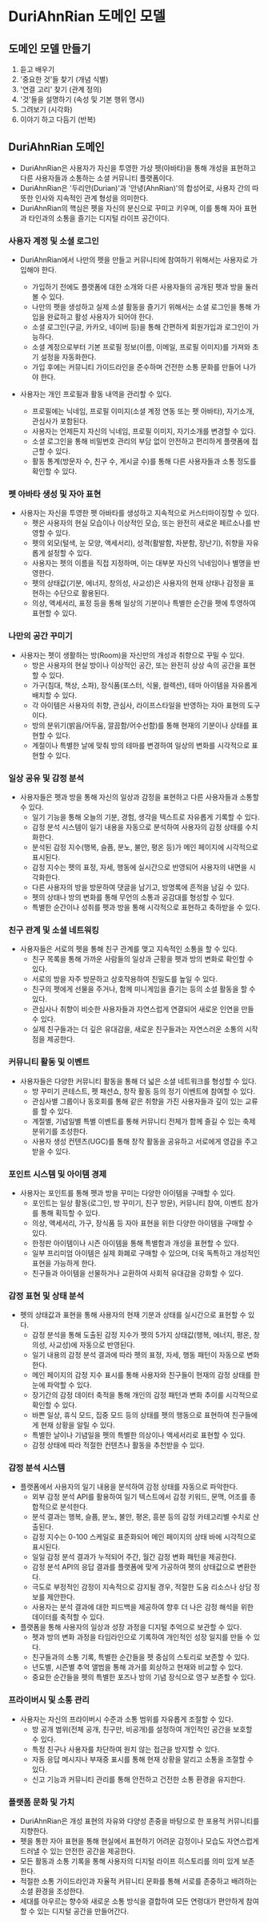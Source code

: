 # DuriAhnRian 도메인 모델

## 도메인 모델 만들기
1. 듣고 배우기
2. '중요한 것'들 찾기 (개념 식별)
3. '연결 고리' 찾기 (관계 정의)
4. '것'들을 설명하기 (속성 및 기본 행위 명시)
5. 그려보기 (시각화)
6. 이야기 하고 다듬기 (반복)

## DuriAhnRian 도메인

- DuriAhnRian은 사용자가 자신을 투영한 가상 펫(아바타)을 통해 개성을 표현하고 다른 사용자들과 소통하는 소셜 커뮤니티 플랫폼이다.
- DuriAhnRian은 '두리안(Durian)'과 '안녕(AhnRian)'의 합성어로, 사용자 간의 따뜻한 인사와 지속적인 관계 형성을 의미한다.
- DuriAhnRian의 핵심은 펫을 자신의 분신으로 꾸미고 키우며, 이를 통해 자아 표현과 타인과의 소통을 즐기는 디지털 라이프 공간이다.

### 사용자 계정 및 소셜 로그인
- DuriAhnRian에서 나만의 펫을 만들고 커뮤니티에 참여하기 위해서는 사용자로 가입해야 한다.
    - 가입하기 전에도 플랫폼에 대한 소개와 다른 사용자들의 공개된 펫과 방을 둘러볼 수 있다.
    - 나만의 펫을 생성하고 실제 소셜 활동을 즐기기 위해서는 소셜 로그인을 통해 가입을 완료하고 활성 사용자가 되어야 한다.
    - 소셜 로그인(구글, 카카오, 네이버 등)을 통해 간편하게 회원가입과 로그인이 가능하다.
    - 소셜 계정으로부터 기본 프로필 정보(이름, 이메일, 프로필 이미지)를 가져와 초기 설정을 자동화한다.
    - 가입 후에는 커뮤니티 가이드라인을 준수하며 건전한 소통 문화를 만들어 나가야 한다.

- 사용자는 개인 프로필과 활동 내역을 관리할 수 있다.
    - 프로필에는 닉네임, 프로필 이미지(소셜 계정 연동 또는 펫 아바타), 자기소개, 관심사가 포함된다.
    - 사용자는 언제든지 자신의 닉네임, 프로필 이미지, 자기소개를 변경할 수 있다.
    - 소셜 로그인을 통해 비밀번호 관리의 부담 없이 안전하고 편리하게 플랫폼에 접근할 수 있다.
    - 활동 통계(방문자 수, 친구 수, 게시글 수)를 통해 다른 사용자들과 소통 정도를 확인할 수 있다.

### 펫 아바타 생성 및 자아 표현
- 사용자는 자신을 투영한 펫 아바타를 생성하고 지속적으로 커스터마이징할 수 있다.
    - 펫은 사용자의 현실 모습이나 이상적인 모습, 또는 완전히 새로운 페르소나를 반영할 수 있다.
    - 펫의 외모(털색, 눈 모양, 액세서리), 성격(활발함, 차분함, 장난기), 취향을 자유롭게 설정할 수 있다.
    - 사용자는 펫의 이름을 직접 지정하며, 이는 대부분 자신의 닉네임이나 별명을 반영한다.
    - 펫의 상태값(기분, 에너지, 창의성, 사교성)은 사용자의 현재 상태나 감정을 표현하는 수단으로 활용된다.
    - 의상, 액세서리, 표정 등을 통해 일상의 기분이나 특별한 순간을 펫에 투영하여 표현할 수 있다.

### 나만의 공간 꾸미기
- 사용자는 펫이 생활하는 방(Room)을 자신만의 개성과 취향으로 꾸밀 수 있다.
    - 방은 사용자의 현실 방이나 이상적인 공간, 또는 완전히 상상 속의 공간을 표현할 수 있다.
    - 가구(침대, 책상, 소파), 장식품(포스터, 식물, 컬렉션), 테마 아이템을 자유롭게 배치할 수 있다.
    - 각 아이템은 사용자의 취향, 관심사, 라이프스타일을 반영하는 자아 표현의 도구이다.
    - 방의 분위기(밝음/어두움, 깔끔함/어수선함)를 통해 현재의 기분이나 상태를 표현할 수 있다.
    - 계절이나 특별한 날에 맞춰 방의 테마를 변경하여 일상의 변화를 시각적으로 표현할 수 있다.

### 일상 공유 및 감정 분석
- 사용자들은 펫과 방을 통해 자신의 일상과 감정을 표현하고 다른 사용자들과 소통할 수 있다.
    - 일기 기능을 통해 오늘의 기분, 경험, 생각을 텍스트로 자유롭게 기록할 수 있다.
    - 감정 분석 시스템이 일기 내용을 자동으로 분석하여 사용자의 감정 상태를 수치화한다.
    - 분석된 감정 지수(행복, 슬픔, 분노, 불안, 평온 등)가 메인 페이지에 시각적으로 표시된다.
    - 감정 지수는 펫의 표정, 자세, 행동에 실시간으로 반영되어 사용자의 내면을 시각화한다.
    - 다른 사용자의 방을 방문하여 댓글을 남기고, 방명록에 흔적을 남길 수 있다.
    - 펫의 상태나 방의 변화를 통해 무언의 소통과 공감대를 형성할 수 있다.
    - 특별한 순간이나 성취를 펫과 방을 통해 시각적으로 표현하고 축하받을 수 있다.

### 친구 관계 및 소셜 네트워킹
- 사용자들은 서로의 펫을 통해 친구 관계를 맺고 지속적인 소통을 할 수 있다.
    - 친구 목록을 통해 가까운 사람들의 일상과 근황을 펫과 방의 변화로 확인할 수 있다.
    - 서로의 방을 자주 방문하고 상호작용하여 친밀도를 높일 수 있다.
    - 친구의 펫에게 선물을 주거나, 함께 미니게임을 즐기는 등의 소셜 활동을 할 수 있다.
    - 관심사나 취향이 비슷한 사용자들과 자연스럽게 연결되어 새로운 인연을 만들 수 있다.
    - 실제 친구들과는 더 깊은 유대감을, 새로운 친구들과는 자연스러운 소통의 시작점을 제공한다.

### 커뮤니티 활동 및 이벤트
- 사용자들은 다양한 커뮤니티 활동을 통해 더 넓은 소셜 네트워크를 형성할 수 있다.
    - 방 꾸미기 콘테스트, 펫 패션쇼, 창작 활동 등의 정기 이벤트에 참여할 수 있다.
    - 관심사별 그룹이나 동호회를 통해 같은 취향을 가진 사용자들과 깊이 있는 교류를 할 수 있다.
    - 계절별, 기념일별 특별 이벤트를 통해 커뮤니티 전체가 함께 즐길 수 있는 축제 분위기를 조성한다.
    - 사용자 생성 컨텐츠(UGC)를 통해 창작 활동을 공유하고 서로에게 영감을 주고받을 수 있다.

### 포인트 시스템 및 아이템 경제
- 사용자는 포인트를 통해 펫과 방을 꾸미는 다양한 아이템을 구매할 수 있다.
    - 포인트는 일상 활동(로그인, 방 꾸미기, 친구 방문), 커뮤니티 참여, 이벤트 참가를 통해 획득할 수 있다.
    - 의상, 액세서리, 가구, 장식품 등 자아 표현을 위한 다양한 아이템을 구매할 수 있다.
    - 한정판 아이템이나 시즌 아이템을 통해 특별함과 개성을 표현할 수 있다.
    - 일부 프리미엄 아이템은 실제 화폐로 구매할 수 있으며, 더욱 독특하고 개성적인 표현을 가능하게 한다.
    - 친구들과 아이템을 선물하거나 교환하여 사회적 유대감을 강화할 수 있다.

### 감정 표현 및 상태 분석
- 펫의 상태값과 표현을 통해 사용자의 현재 기분과 상태를 실시간으로 표현할 수 있다.
    - 감정 분석을 통해 도출된 감정 지수가 펫의 5가지 상태값(행복, 에너지, 평온, 창의성, 사교성)에 자동으로 반영된다.
    - 일기 내용의 감정 분석 결과에 따라 펫의 표정, 자세, 행동 패턴이 자동으로 변화한다.
    - 메인 페이지의 감정 지수 표시를 통해 사용자와 친구들이 현재의 감정 상태를 한눈에 파악할 수 있다.
    - 장기간의 감정 데이터 축적을 통해 개인의 감정 패턴과 변화 추이를 시각적으로 확인할 수 있다.
    - 바쁜 일상, 휴식 모드, 집중 모드 등의 상태를 펫의 행동으로 표현하여 친구들에게 현재 상황을 알릴 수 있다.
    - 특별한 날이나 기념일을 펫의 특별한 의상이나 액세서리로 표현할 수 있다.
    - 감정 상태에 따라 적절한 컨텐츠나 활동을 추천받을 수 있다.

### 감정 분석 시스템
- 플랫폼에서 사용자의 일기 내용을 분석하여 감정 상태를 자동으로 파악한다.
    - 외부 감정 분석 API를 활용하여 일기 텍스트에서 감정 키워드, 문맥, 어조를 종합적으로 분석한다.
    - 분석 결과는 행복, 슬픔, 분노, 불안, 평온, 흥분 등의 감정 카테고리별 수치로 산출된다.
    - 감정 지수는 0-100 스케일로 표준화되어 메인 페이지의 상태 바에 시각적으로 표시된다.
    - 일일 감정 분석 결과가 누적되어 주간, 월간 감정 변화 패턴을 제공한다.
    - 감정 분석 API의 응답 결과를 플랫폼에 맞게 가공하여 펫의 상태값으로 변환한다.
    - 극도로 부정적인 감정이 지속적으로 감지될 경우, 적절한 도움 리소스나 상담 정보를 제안한다.
    - 사용자는 분석 결과에 대한 피드백을 제공하여 향후 더 나은 감정 해석을 위한 데이터를 축적할 수 있다.
- 플랫폼을 통해 사용자의 일상과 성장 과정을 디지털 추억으로 보관할 수 있다.
    - 펫과 방의 변화 과정을 타임라인으로 기록하여 개인적인 성장 일지를 만들 수 있다.
    - 친구들과의 소통 기록, 특별한 순간들을 펫 중심의 스토리로 보존할 수 있다.
    - 년도별, 시즌별 추억 앨범을 통해 과거를 회상하고 현재와 비교할 수 있다.
    - 중요한 순간들을 펫의 특별한 포즈나 방의 기념 장식으로 영구 보존할 수 있다.

### 프라이버시 및 소통 관리
- 사용자는 자신의 프라이버시 수준과 소통 범위를 자유롭게 조절할 수 있다.
    - 방 공개 범위(전체 공개, 친구만, 비공개)를 설정하여 개인적인 공간을 보호할 수 있다.
    - 특정 친구나 사용자를 차단하여 원치 않는 접근을 방지할 수 있다.
    - 자동 응답 메시지나 부재중 표시를 통해 현재 상황을 알리고 소통을 조절할 수 있다.
    - 신고 기능과 커뮤니티 관리를 통해 안전하고 건전한 소통 환경을 유지한다.

### 플랫폼 문화 및 가치
- DuriAhnRian은 개성 표현의 자유와 다양성 존중을 바탕으로 한 포용적 커뮤니티를 지향한다.
- 펫을 통한 자아 표현을 통해 현실에서 표현하기 어려운 감정이나 모습도 자연스럽게 드러낼 수 있는 안전한 공간을 제공한다.
- 모든 활동과 소통 기록을 통해 사용자의 디지털 라이프 히스토리를 의미 있게 보존한다.
- 적절한 소통 가이드라인과 자율적 커뮤니티 문화를 통해 서로를 존중하고 배려하는 소셜 환경을 조성한다.
- 세대를 아우르는 향수와 새로운 소통 방식을 결합하여 모든 연령대가 편안하게 참여할 수 있는 디지털 공간을 만들어간다.